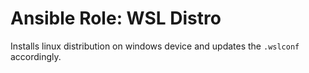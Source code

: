 # Ansible Role: WSL Distro

Installs linux distribution on windows device and updates the `.wslconf` accordingly.
